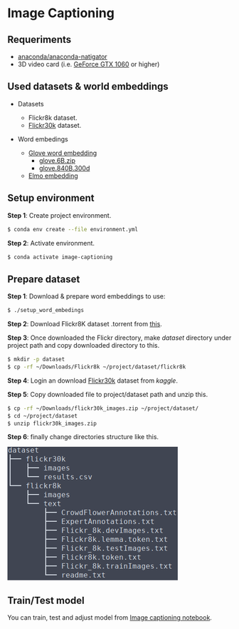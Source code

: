 # Image Captioning


## Requeriments

* [anaconda/anaconda-natigator](https://www.anaconda.com/download/#linux)
* 3D video card (i.e. [GeForce GTX 1060](https://www.nvidia.com/en-us/geforce/products/10series/geforce-gtx-1060/) or higher)

## Used datasets & world embeddings

* Datasets
  * Flickr8k dataset.
  * [Flickr30k](https://www.kaggle.com/hsankesara/flickr-image-dataset/version/1#) dataset.

* Word embedings
    * [Glove word embedding](https://nlp.stanford.edu/projects/glove/)
      * [glove.6B.zip](nlp.stanford.edu/data/glove.6B.zip)
      * [glove.840B.300d](nlp.stanford.edu/data/glove.840B.300d.zip)
    * [Elmo embedding](https://allennlp.org/elmo)

## Setup environment

**Step 1**: Create project environment.

```bash
$ conda env create --file environment.yml
```

**Step 2**: Activate environment.
```bash
$ conda activate image-captioning
```

## Prepare dataset

**Step 1**: Download & prepare word embeddings to use:
```bash
$ ./setup_word_embedings
```

**Step 2**: Download Flickr8K dataset .torrent from [this](http://academictorrents.com/details/9dea07ba660a722ae1008c4c8afdd303b6f6e53b).

**Step 3**: Once downloaded the Flickr directory, make *dataset* directory under project path and copy downloaded directory to this.

```bash
$ mkdir -p dataset
$ cp -rf ~/Downloads/Flickr8k ~/project/dataset/flickr8k
```

**Step 4**: Login an download [Flickr30k](https://www.kaggle.com/hsankesara/flickr-image-dataset/version/1#) dataset from *kaggle*.

**Step 5**: Copy downloaded file to project/dataset path and unzip this.

```bash
$ cp -rf ~/Downloads/flickr30k_images.zip ~/project/dataset/
$ cd ~/project/dataset
$ unzip flickr30k_images.zip
```

**Step 6**: finally change directories structure like this.

![dataset structure](https://raw.githubusercontent.com/adrianmarino/image-captioning/master/images/dataset-tree.png)


## Train/Test model

You can train, test and adjust model from [Image captioning notebook](https://github.com/adrianmarino/image-captioning/blob/master/image-captioning.ipynb). 
